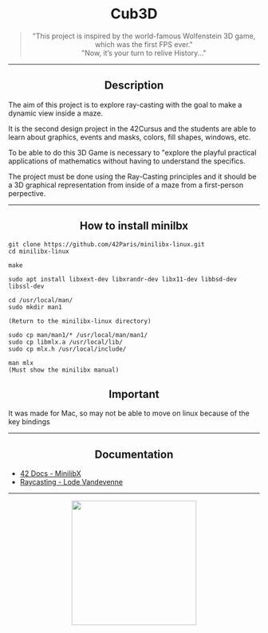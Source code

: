 <h1 align="center">
	Cub3D
</h1>

<div align="center">
	<blockquote>
  	"This project is inspired by the world-famous Wolfenstein 3D game, which was the first FPS ever."
	<br>
  	"Now, it’s your turn to relive History..."
	</blockquote>
</div>

---

<h2 align="center">
	Description
</h2>

The aim of this project is to explore ray-casting with the goal to make a dynamic view inside a maze.

It is the second design project in the 42Cursus and the students are able to learn about graphics, events and masks, colors, fill shapes, windows, etc.

To be able to do this 3D Game is necessary to "explore the playful practical applications of mathematics without having to understand the specifics.

The project must be done using the Ray-Casting principles and it should be a 3D graphical representation from inside of a maze from a first-person perpective.

---

<h2 align="center">
	How to install minilbx
</h2>

    git clone https://github.com/42Paris/minilibx-linux.git
    cd minilibx-linux

    make

    sudo apt install libxext-dev libxrandr-dev libx11-dev libbsd-dev libssl-dev
    
	cd /usr/local/man/
	sudo mkdir man1

    (Return to the minilibx-linux directory)

    sudo cp man/man1/* /usr/local/man/man1/
    sudo cp libmlx.a /usr/local/lib/
    sudo cp mlx.h /usr/local/include/
    
    man mlx
    (Must show the minilibx manual)

<h2 align="center">
	Important
</h2>

   It was made for Mac, so may not be able to move on linux because of the key bindings

---

<h2 align="center">
	Documentation
</h2>

<!---
<div align="center">
	<a href="https://harm-smits.github.io/42docs/libs/minilibx/getting_started.html">42 Docs - MiniLibX</a> | <a href="https://lodev.org/cgtutor/raycasting.html">Raycasting - Lode Vandevenne </a>
</div>
--->

- [42 Docs - MinilibX](https://harm-smits.github.io/42docs/libs/minilibx/getting_started.html)
- [Raycasting - Lode Vandevenne](https://lodev.org/cgtutor/raycasting.html)

---

<div align="center">
	<img src="https://user-images.githubusercontent.com/76601093/193692098-d4b16956-1dab-40b8-9aae-31b254efc5ee.jpg" width=250>
</div>
